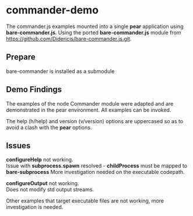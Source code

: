# commander-demo

The commander.js examples mounted into a single __pear__ application using __bare-commander.js__.
Using the ported __bare-commander.js__ module from https://github.com/Didericis/bare-commander.js.git.  


## Prepare

bare-commander is installed as a submodule

## Demo Findings

The examples of the node Commander module were adapted and are demonstrated in the pear environment.
All examples can be invoked.

The help (h/help) and version (v/version) options are uppercased so as to avoid a clash with the __pear__ options.

## Issues

__configureHelp__ not working.  
Issue with __subprocess.spawn__ resolved - __childProcess__ must be mapped to __bare-subprocess__
More investigation needed on the executable codepath.

__configureOutput__ not working.  
Does not modify std output streams.

Other examples that target executable files are not working, more investigation is needed.